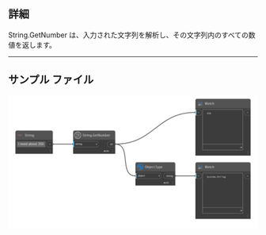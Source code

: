 ## 詳細
String.GetNumber は、入力された文字列を解析し、その文字列内のすべての数値を返します。
___
## サンプル ファイル

![String.GetNumber](./DSCore.String.GetNumber_img.png)
